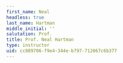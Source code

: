 ```yaml
---
first_name: Neal
headless: true
last_name: Hartman
middle_initial: ''
salutation: Prof.
title: Prof. Neal Hartman
type: instructor
uid: cc089706-f9e4-344e-b797-712067c6b377
---
```


